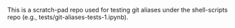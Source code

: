This is a scratch-pad repo used for testing git aliases under the shell-scripts repo (e.g., tests/git-aliases-tests-1.ipynb).
